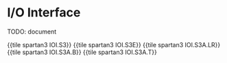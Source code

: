 # I/O Interface

TODO: document

{{tile spartan3 IOI.S3}}
{{tile spartan3 IOI.S3E}}
{{tile spartan3 IOI.S3A.LR}}
{{tile spartan3 IOI.S3A.B}}
{{tile spartan3 IOI.S3A.T}}
